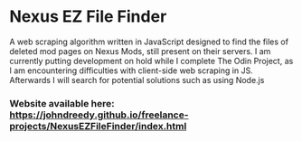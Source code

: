 # Nexus EZ File Finder

A web scraping algorithm written in JavaScript designed to find the files of deleted mod pages on Nexus Mods, still present on their servers.
I am currently putting development on hold while I complete The Odin Project, as I am encountering difficulties with client-side web scraping in JS. Afterwards I will search for potential solutions such as using Node.js

### Website available here: https://johndreedy.github.io/freelance-projects/NexusEZFileFinder/index.html
